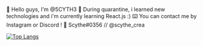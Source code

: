 👊 Hello guys, I'm @5CYTH3
🔬 During quarantine, i learned new technologies and i'm currently learning React.js :)
⌨️ You can contact me by Instagram or Discord !
📡 Scythe#0356 // @scythe_crea

[![Top Langs](https://github-readme-stats.vercel.app/api/top-langs/?username=5CYTH3&layout=compact)](https://github.com/anuraghazra/github-readme-stats)

